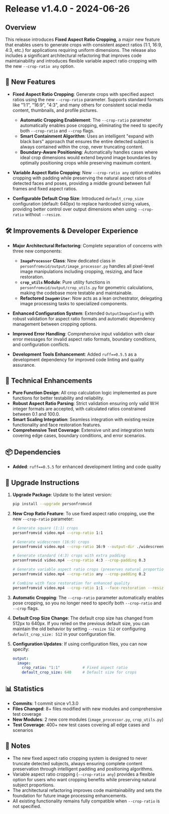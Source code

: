 # Release v1.4.0 - 2024-06-26

## Overview

This release introduces **Fixed Aspect Ratio Cropping**, a major new feature that enables users to generate crops with consistent aspect ratios (1:1, 16:9, 4:3, etc.) for applications requiring uniform dimensions. The release also includes a significant architectural refactoring that improves code maintainability and introduces flexible variable aspect ratio cropping with the new `--crop-ratio any` option.

## 🚀 New Features

- **Fixed Aspect Ratio Cropping**: Generate crops with specified aspect ratios using the new `--crop-ratio` parameter. Supports standard formats like "1:1", "16:9", "4:3", and many others for consistent social media content, thumbnails, and profile pictures.
  - **Automatic Cropping Enablement**: The `--crop-ratio` parameter automatically enables pose cropping, eliminating the need to specify both `--crop-ratio` and `--crop` flags.
  - **Smart Containment Algorithm**: Uses an intelligent "expand with black bars" approach that ensures the entire detected subject is always contained within the crop, never truncating content.
  - **Boundary-Aware Positioning**: Automatically handles cases where ideal crop dimensions would extend beyond image boundaries by optimally positioning crops while preserving maximum content.

- **Variable Aspect Ratio Cropping**: New `--crop-ratio any` option enables cropping with padding while preserving the natural aspect ratios of detected faces and poses, providing a middle ground between full frames and fixed aspect ratios.

- **Configurable Default Crop Size**: Introduced `default_crop_size` configuration (default: 640px) to replace hardcoded sizing values, providing better control over output dimensions when using `--crop-ratio` without `--resize`.

## 🛠️ Improvements & Developer Experience

- **Major Architectural Refactoring**: Complete separation of concerns with three new components:
  - **`ImageProcessor` Class**: New dedicated class in `personfromvid/output/image_processor.py` handles all pixel-level image manipulations including cropping, resizing, and face restoration.
  - **`crop_utils` Module**: Pure utility functions in `personfromvid/output/crop_utils.py` for geometric calculations, making the codebase more testable and maintainable.
  - **Refactored `ImageWriter`**: Now acts as a lean orchestrator, delegating image processing tasks to specialized components.

- **Enhanced Configuration System**: Extended `OutputImageConfig` with robust validation for aspect ratio formats and automatic dependency management between cropping options.

- **Improved Error Handling**: Comprehensive input validation with clear error messages for invalid aspect ratio formats, boundary conditions, and configuration conflicts.

- **Development Tools Enhancement**: Added `ruff==0.5.5` as a development dependency for improved code linting and quality assurance.

## 🔧 Technical Enhancements

- **Pure Function Design**: All crop calculation logic implemented as pure functions for better testability and reliability.
- **Robust Aspect Ratio Parsing**: Strict validation ensuring only valid W:H integer formats are accepted, with calculated ratios constrained between 0.1 and 100.0.
- **Smart Scaling Integration**: Seamless integration with existing resize functionality and face restoration features.
- **Comprehensive Test Coverage**: Extensive unit and integration tests covering edge cases, boundary conditions, and error scenarios.

## 📦 Dependencies

- **Added**: `ruff==0.5.5` for enhanced development linting and code quality

## 🚨 Upgrade Instructions

1. **Upgrade Package**: Update to the latest version:
   ```bash
   pip install --upgrade personfromvid
   ```

2. **New Crop Ratio Feature**: To use fixed aspect ratio cropping, use the new `--crop-ratio` parameter:
   ```bash
   # Generate square (1:1) crops
   personfromvid video.mp4 --crop-ratio 1:1
   
   # Generate widescreen (16:9) crops  
   personfromvid video.mp4 --crop-ratio 16:9 --output-dir ./widescreen_crops
   
   # Generate standard (4:3) crops with extra padding
   personfromvid video.mp4 --crop-ratio 4:3 --crop-padding 0.3
   
   # Generate variable aspect ratio crops (preserves natural proportions)
   personfromvid video.mp4 --crop-ratio any --crop-padding 0.2
   
   # Combine with face restoration for enhanced quality
   personfromvid video.mp4 --crop-ratio 1:1 --face-restoration --resize 512
   ```

3. **Automatic Cropping**: The `--crop-ratio` parameter automatically enables pose cropping, so you no longer need to specify both `--crop-ratio` and `--crop` flags.

4. **Default Crop Size Change**: The default crop size has changed from 512px to 640px. If you relied on the previous default size, you can maintain the old behavior by setting `--resize 512` or configuring `default_crop_size: 512` in your configuration file.

5. **Configuration Updates**: If using configuration files, you can now specify:
   ```yaml
   output:
     image:
       crop_ratio: "1:1"          # Fixed aspect ratio
       default_crop_size: 640     # Default size for crops
   ```

## 📊 Statistics

- **Commits**: 1 commit since v1.3.0
- **Files Changed**: 8+ files modified with new modules and comprehensive test coverage
- **New Modules**: 2 new core modules (`image_processor.py`, `crop_utils.py`)
- **Test Coverage**: 400+ new test cases covering all edge cases and scenarios

## 📝 Notes

- The new fixed aspect ratio cropping system is designed to never truncate detected subjects, always ensuring complete content preservation through intelligent padding and positioning algorithms.
- Variable aspect ratio cropping (`--crop-ratio any`) provides a flexible option for users who want cropping benefits while preserving natural subject proportions.
- The architectural refactoring improves code maintainability and sets the foundation for future image processing enhancements.
- All existing functionality remains fully compatible when `--crop-ratio` is not specified. 